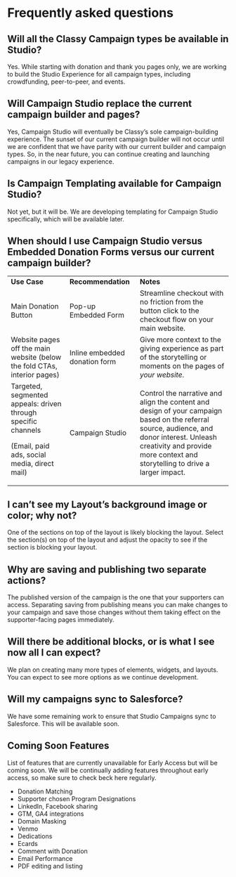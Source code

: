 # Frequently asked questions

## Will all the Classy Campaign types be available in Studio?

Yes. While starting with donation and thank you pages only, we are working to build the Studio Experience for all campaign types, including crowdfunding, peer-to-peer, and events.

## Will Campaign Studio replace the current campaign builder and pages?

Yes, Campaign Studio will eventually be Classy’s sole campaign-building experience. The sunset of our current campaign builder will not occur until we are confident that we have parity with our current builder and campaign types. So, in the near future, you can continue creating and launching campaigns in our legacy experience.

## Is Campaign Templating available for Campaign Studio?

Not yet, but it will be. We are developing templating for Campaign Studio specifically, which will be available later.

## When should I use Campaign Studio versus Embedded Donation Forms versus our current campaign builder?

<table>
  <tr>
   <td><strong>Use Case</strong>
   </td>
   <td><strong>Recommendation</strong>
   </td>
   <td><strong>Notes</strong>
   </td>
  </tr>
  <tr>
   <td>Main Donation Button
   </td>
   <td>Pop-up Embedded Form
   </td>
   <td>Streamline checkout with no friction from the button click to the checkout flow on your main website.
   </td>
  </tr>
  <tr>
   <td>Website pages off the main website (below the fold CTAs, interior pages)
   </td>
   <td>Inline embedded donation form
   </td>
   <td>Give more context to the giving experience as part of the storytelling or moments on the pages of <em>your website</em>. 
   </td>
  </tr>
  <tr>
   <td>Targeted, segmented appeals: driven through specific channels
<p>
(Email, paid ads, social media, direct mail)
   </td>
   <td>Campaign Studio
   </td>
   <td>Control the narrative and align the content and design of your campaign based on the referral source, audience, and donor interest. Unleash creativity and provide more context and storytelling to drive a larger impact. 
   </td>
  </tr>
</table>

## I can’t see my Layout’s background image or color; why not?

One of the sections on top of the layout is likely blocking the layout. Select the section(s) on top of the layout and adjust the opacity to see if the section is blocking your layout.

## Why are saving and publishing two separate actions?

The published version of the campaign is the one that your supporters can access. Separating saving from publishing means you can make changes to your campaign and save those changes without them taking effect on the supporter-facing pages immediately.

## Will there be additional blocks, or is what I see now all I can expect?

We plan on creating many more types of elements, widgets, and layouts. You can expect to see more options as we continue development.

## Will my campaigns sync to Salesforce?

We have some remaining work to ensure that Studio Campaigns sync to Salesforce. This will be available soon.

## Coming Soon Features

List of features that are currently unavailable for Early Access but will be coming soon. We will be continually adding features throughout early access, so make sure to check beck here regularly.

- Donation Matching
- Supporter chosen Program Designations
- LinkedIn, Facebook sharing
- GTM, GA4 integrations
- Domain Masking
- Venmo
- Dedications
- Ecards
- Comment with Donation
- Email Performance
- PDF editing and listing
